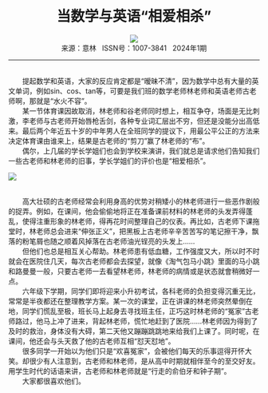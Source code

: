 # <center>当数学与英语“相爱相杀”</center>

<div align=center><img src="http://fslib.vip.qikan.cn/img.ashx?key=%d7%f7%d5%df%a3%ba%d1%cf%cd%ac%d1%a7"></div>

<center>来源：意林   ISSN号：1007-3841   2024年1期</center>

* * *

<br>　　提起数学和英语，大家的反应肯定都是“暧昧不清”，因为数学中总有大量的英文单词，例如sin、cos、tan等，可要是我们班的数学老师林老师和英语老师古老师啊，那就是“水火不容”。  
　　某一节体育课因故取消，林老师和谷老师同时想上，相互争夺，场面是无比刺激，李老师与古老师开始唇枪舌剑，各种专业词汇层出不穷，但还是没能分出高低来。最后两个年近五十岁的中年男人在全班同学的提议下，用最公平公正的方法来决定体育课由谁来上，结果是古老师的“剪刀”赢了林老师的“布”。  
　　偶尔，上几届的学长学姐们也会到学校来演讲，我们就总是请求他们告知我们一些古老师和林老师的旧事，学长学姐们的评价也是“相爱相杀”。

![](http://img.resource.qikan.cn/markvip/qkimages/yili/yili202401/yili20240152-1-l.jpg)

  
<br>　　高大壮硕的古老师经常会利用身高的优势对稍矮小的林老师进行一些恶作剧般的捉弄。例如，在课间，他会偷偷地将正在准备课前材料的林老师的头发弄得蓬乱，使得注重形象的林老师，得再花时间整理自己的仪表。再比如，古老师下课拖堂时，林老师总会进来“伸张正义”，把黑板上古老师辛辛苦苦写的笔记擦干净，飘落的粉笔屑也随之顺着风掉落在古老师油光锃亮的头发上……  
　　但他们也总是相互关心帮助。林老师患有低血糖，工作强度又大，所以时不时就会在医院住几天，每次古老师都会去探望，就像《淘气包马小跳》里面的马小跳和路曼曼一般，只要古老师一去看望林老师，林老师的病情或是状态就會稍微好一点。  
　　六年级下学期，同学们即将迎来小升初考试，各科老师的负担变得沉重无比，常常是半夜都还在整理教学方案。某一次的课堂，正在讲课的林老师突然晕倒在地，同学们慌乱至极，班长马上起身去寻找班主任，正巧这时林老师的“冤家”古老师路过，他马上冲了进来，背起林老师，慌忙地赶到了医院……林老师因为得到了及时的救治，身体没有大碍，第二天他又蹦蹦跳跳地来给我们上课了。同时呢，在课间，他还会与头天救了他的古老师互相“怼天怼地”。  
　　很多同学一开始以为他们只是“欢喜冤家”，会被他们每天的乐事逗得开怀大笑。却很少有人注意到，古老师和林老师，是从高中时期就相伴至今的至交好友。用学生时代的话语来讲，古老师和林老师就是“行走的俞伯牙和钟子期”。  
　　大家都很喜欢他们。
